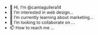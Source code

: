 - 👋 Hi, I’m @camiaguilera14
- 👀 I’m interested in web design...
- 🌱 I’m currently learning about marketing...
- 💞️ I’m looking to collaborate on ...
- 📫 How to reach me ...

<!---
camiaguilera14/camiaguilera14 is a ✨ special ✨ repository because its `README.md` (this file) appears on your GitHub profile.
You can click the Preview link to take a look at your changes.
--->
